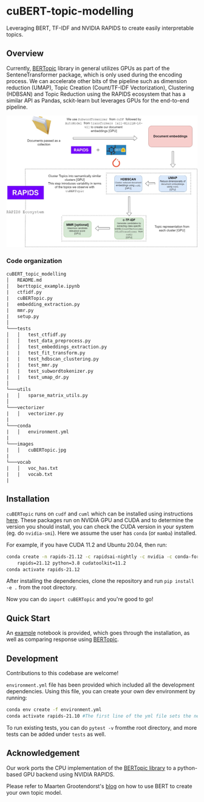 # cuBERT-topic-modelling

Leveraging BERT, TF-IDF and NVIDIA RAPIDS to create easily interpretable topics.

## Overview

Currently, [BERTopic](https://github.com/MaartenGr/BERTopic) library in general utilizes GPUs as part of the SenteneTransformer package, which is only used during the encoding process. We can accelerate other bits of the pipeline such as dimension reduction (UMAP), Topic Creation (Count/TF-IDF Vectorization), Clustering (HDBSAN) and Topic Reduction using the RAPIDS ecosystem that has a similar API as Pandas, sckit-learn but leverages GPUs for the end-to-end pipeline.

![Overview of pipeline design](images/cuBERTopic.jpg)

### Code organization

```
cuBERT_topic_modelling
│   README.md
│   berttopic_example.ipynb
|   ctfidf.py
|   cuBERTopic.py
|   embedding_extraction.py
|   mmr.py
|   setup.py
│
└───tests
│   │   test_ctfidf.py
│   │   test_data_preprocess.py
│   │   test_embeddings_extraction.py
|   |   test_fit_transform.py
|   |   test_hdbscan_clustering.py
|   |   test_mmr.py
|   |   test_subwordtokenizer.py
|   |   test_umap_dr.py
│   
└───utils
|   │   sparse_matrix_utils.py
│   
└───vectorizer
|   │   vectorizer.py
| 
└───conda
|   │   environment.yml
|
└───images
|   │   cuBERTopic.jpg
|
└───vocab
|   │   voc_has.txt
|   |   vocab.txt
|
```

## Installation

`cuBERTopic` runs on `cudf` and `cuml` which can be installed using instructions [here](https://rapids.ai/start.html). These packages run on NVIDIA GPU and CUDA and to determine the version you should install, you can check the CUDA version in your system (eg. do `nvidia-smi`). Here we assume the user has `conda` (or `mamba`) installed.

For example, if you have CUDA 11.2 and Ubuntu 20.04, then run:

```bash
conda create -n rapids-21.12 -c rapidsai-nightly -c nvidia -c conda-forge \
    rapids=21.12 python=3.8 cudatoolkit=11.2
conda activate rapids-21.12
```

After installing the dependencies, clone the repository and run `pip install -e .` from the root directory. 

Now you can do `import cuBERTopic` and you're good to go!

## Quick Start

An [example](berttopic_example.ipynb) notebook is provided, which goes through the installation, as well as comparing response using [BERTopic](https://github.com/MaartenGr/BERTopic).

## Development

Contributions to this codebase are welcome! 

`environment.yml` file has been provided which included all the development dependencies. Using this file, you can create your own dev environment by running: 

```bash
conda env create -f environment.yml
conda activate rapids-21.10 #The first line of the yml file sets the new environment's name
```

To run existing tests, you can do `pytest -v` fromthe root directory, and more tests can be added under `tests` as well.

## Acknowledgement

Our work ports the CPU implementation of the [BERTopic library](https://github.com/MaartenGr/BERTopic) to a python-based GPU backend using NVIDIA RAPIDS.

Please refer to Maarten Grootendorst's [blog](https://towardsdatascience.com/topic-modeling-with-bert-779f7db187e6) on how to use BERT to create your own topic model.

